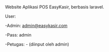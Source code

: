 Website Aplikasi POS EasyKasir, berbasis laravel.

User:

-Admin: admin@easykasir.com

-Pass: admin

-Petugas: - (diinput oleh admin)
